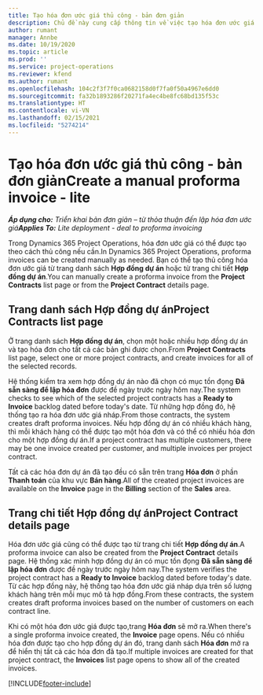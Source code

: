 ```yaml
---
title: Tạo hóa đơn ước giá thủ công - bản đơn giản
description: Chủ đề này cung cấp thông tin về việc tạo hóa đơn ước giá thủ công trong Project Operations.
author: rumant
manager: Annbe
ms.date: 10/19/2020
ms.topic: article
ms.prod: ''
ms.service: project-operations
ms.reviewer: kfend
ms.author: rumant
ms.openlocfilehash: 104c2f3f7f0ca0682158d0f7fa0f50a4967e6dd0
ms.sourcegitcommit: fa32b1893286f20271fa4ec4be8fc68bd135f53c
ms.translationtype: HT
ms.contentlocale: vi-VN
ms.lasthandoff: 02/15/2021
ms.locfileid: "5274214"
---
```

# <a name="create-a-manual-proforma-invoice---lite"></a><span data-ttu-id="ff73e-103">Tạo hóa đơn ước giá thủ công - bản đơn giản</span><span class="sxs-lookup"><span data-stu-id="ff73e-103">Create a manual proforma invoice - lite</span></span>

<span data-ttu-id="ff73e-104">_**Áp dụng cho:** Triển khai bản đơn giản – từ thỏa thuận đến lập hóa đơn ước giá_</span><span class="sxs-lookup"><span data-stu-id="ff73e-104">_**Applies To:** Lite deployment - deal to proforma invoicing_</span></span>

<span data-ttu-id="ff73e-105">Trong Dynamics 365 Project Operations, hóa đơn ước giá có thể được tạo theo cách thủ công nếu cần.</span><span class="sxs-lookup"><span data-stu-id="ff73e-105">In Dynamics 365 Project Operations, proforma invoices can be created manually as needed.</span></span> <span data-ttu-id="ff73e-106">Bạn có thể tạo thủ công hóa đơn ước giá từ trang danh sách **Hợp đồng dự án** hoặc từ trang chi tiết **Hợp đồng dự án**.</span><span class="sxs-lookup"><span data-stu-id="ff73e-106">You can manually create a proforma invoice from the **Project Contracts** list page or from the **Project Contract** details page.</span></span>

##  <a name="project-contracts-list-page"></a><span data-ttu-id="ff73e-107">Trang danh sách Hợp đồng dự án</span><span class="sxs-lookup"><span data-stu-id="ff73e-107">Project Contracts list page</span></span>

<span data-ttu-id="ff73e-108">Ở trang danh sách **Hợp đồng dự án**, chọn một hoặc nhiều hợp đồng dự án và tạo hóa đơn cho tất cả các bản ghi được chọn.</span><span class="sxs-lookup"><span data-stu-id="ff73e-108">From **Project Contracts** list page, select one or more project contracts, and create invoices for all of the selected records.</span></span>

<span data-ttu-id="ff73e-109">Hệ thống kiểm tra xem hợp đồng dự án nào đã chọn có mục tồn đọng **Đã sẵn sàng để lập hóa đơn** được đề ngày trước ngày hôm nay.</span><span class="sxs-lookup"><span data-stu-id="ff73e-109">The system checks to see which of the selected project contracts has a **Ready to Invoice** backlog dated before today's date.</span></span> <span data-ttu-id="ff73e-110">Từ những hợp đồng đó, hệ thống tạo ra hóa đơn ước giá nháp.</span><span class="sxs-lookup"><span data-stu-id="ff73e-110">From those contracts, the system creates draft proforma invoices.</span></span> <span data-ttu-id="ff73e-111">Nếu hợp đồng dự án có nhiều khách hàng, thì mỗi khách hàng có thể được tạo một hóa đơn và có thể có nhiều hóa đơn cho một hợp đồng dự án.</span><span class="sxs-lookup"><span data-stu-id="ff73e-111">If a project contract has multiple customers, there may be one invoice created per customer, and multiple invoices per project contract.</span></span>

<span data-ttu-id="ff73e-112">Tất cả các hóa đơn dự án đã tạo đều có sẵn trên trang **Hóa đơn** ở phần **Thanh toán** của khu vực **Bán hàng**.</span><span class="sxs-lookup"><span data-stu-id="ff73e-112">All of the created project invoices are available on the **Invoice** page in the **Billing** section of the **Sales** area.</span></span>

## <a name="project-contract-details-page"></a><span data-ttu-id="ff73e-113">Trang chi tiết Hợp đồng dự án</span><span class="sxs-lookup"><span data-stu-id="ff73e-113">Project Contract details page</span></span>

<span data-ttu-id="ff73e-114">Hóa đơn ước giá cũng có thể được tạo từ trang chi tiết **Hợp đồng dự án**.</span><span class="sxs-lookup"><span data-stu-id="ff73e-114">A proforma invoice can also be created from the **Project Contract** details page.</span></span> <span data-ttu-id="ff73e-115">Hệ thống xác minh hợp đồng dự án có mục tồn đọng **Đã sẵn sàng để lập hóa đơn** được đề ngày trước ngày hôm nay.</span><span class="sxs-lookup"><span data-stu-id="ff73e-115">The system verifies the project contract has a **Ready to Invoice** backlog dated before today's date.</span></span> <span data-ttu-id="ff73e-116">Từ các hợp đồng này, hệ thống tạo hóa đơn ước giá nháp dựa trên số lượng khách hàng trên mỗi mục mô tả hợp đồng.</span><span class="sxs-lookup"><span data-stu-id="ff73e-116">From these contracts, the system creates draft proforma invoices based on the number of customers on each contract line.</span></span>

<span data-ttu-id="ff73e-117">Khi có một hóa đơn ước giá được tạo,trang **Hóa đơn** sẽ mở ra.</span><span class="sxs-lookup"><span data-stu-id="ff73e-117">When there's a single proforma invoice created, the **Invoice** page opens.</span></span> <span data-ttu-id="ff73e-118">Nếu có nhiều hóa đơn được tạo cho hợp đồng dự án đó, trang danh sách **Hóa đơn** mở ra để hiển thị tất cả các hóa đơn đã tạo.</span><span class="sxs-lookup"><span data-stu-id="ff73e-118">If multiple invoices are created for that project contract, the **Invoices** list page opens to show all of the created invoices.</span></span>


[!INCLUDE[footer-include](../../includes/footer-banner.md)]